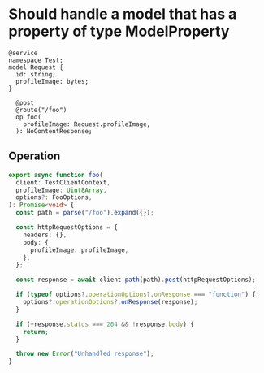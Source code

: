 # Should handle a model that has a property of type ModelProperty

```tsp
@service
namespace Test;
model Request {
  id: string;
  profileImage: bytes;
}

  @post
  @route("/foo")
  op foo(
    profileImage: Request.profileImage,
  ): NoContentResponse;
```

## Operation

```ts src/api/testClientOperations.ts function foo
export async function foo(
  client: TestClientContext,
  profileImage: Uint8Array,
  options?: FooOptions,
): Promise<void> {
  const path = parse("/foo").expand({});

  const httpRequestOptions = {
    headers: {},
    body: {
      profileImage: profileImage,
    },
  };

  const response = await client.path(path).post(httpRequestOptions);

  if (typeof options?.operationOptions?.onResponse === "function") {
    options?.operationOptions?.onResponse(response);
  }

  if (+response.status === 204 && !response.body) {
    return;
  }

  throw new Error("Unhandled response");
}
```
